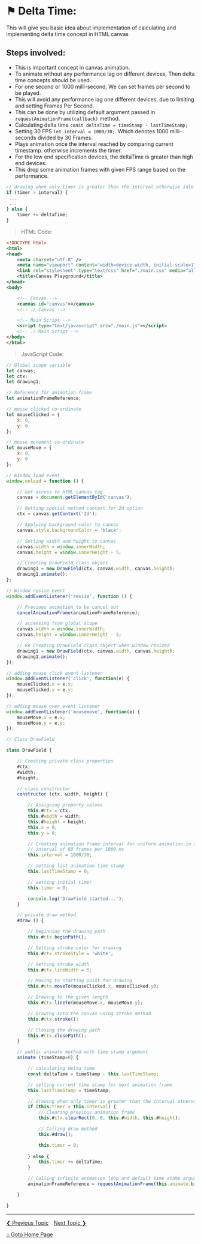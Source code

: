 # &#9873; Delta Time:

This will give you basic idea about implementation of calculating and implementing delta time concept in HTML canvas

## Steps involved:

- This is important concept in canvas animation.
- To animate without any performance lag on different devices, Then delta time concepts should be used.
- For one second or 1000 milli-second, We can set frames per second to be played.
- This will avoid any performance lag one different devices, due to limiting and setting Frames Per Second.
- This can be done by utilizing default argument passed in `requestAnimationFrame(callback)` method.
- Calculating delta time `const deltaTime = timeStamp - lastTimeStamp;`
- Setting 30 FPS `let interval = 1000/30;`. Which denotes 1000 milli-seconds divided by 30 Frames.
- Plays animation once the interval reached by comparing current timestamp. otherwise increments the timer.
- For the low end specification devices, the deltaTime is greater than high end devices.
- This drop some animation frames with given FPS range based on the performance. 

```js
// drawing when only timer is greater than the interval otherwise idle until timer gets reach
if (timer > interval) {
 ...
 ...
} else {
	timer += deltaTime;
}
``` 

> HTML Code:

```xml
<!DOCTYPE html>
<html>
<head>
	<meta charset="utf-8" />
	<meta name="viewport" content="width=device-width, initial-scale=1" />
	<link rel="stylesheet" type="text/css" href="./main.css" media="all" />
	<title>Canvas Playground</title>
</head>
<body>

	<!-- Canvas -->
	<canvas id="canvas"></canvas>
	<!-- ./ Canvas -->

	<!-- Main Script -->
	<script type="text/javascript" src="./main.js"></script>
	<!-- ./ Main Script -->
</body>
</html>
```

> JavaScript Code:

```js
// Global scope variable
let canvas;
let ctx;
let drawing1;

// Reference for animation frame
let animationFrameReference;

// mouse clicked co-ordinate
let mouseClicked = {
	x: 0,
	y: 0
};

// mouse movement co-ordinate 
let mouseMove = {
	x: 0,
	y: 0
};

// Window load event
window.onload = function () {

	// Get access to HTML canvas tag
	canvas = document.getElementById('canvas');

	// Getting special method context for 2d option
	ctx = canvas.getContext('2d');

	// Applying background color to canvas
	canvas.style.backgroundColor = 'black';

	// Setting width and height to canvas
	canvas.width = window.innerWidth;
	canvas.height = window.innerHeight - 5;

	// Creating DrawField class object
	drawing1 = new DrawField(ctx, canvas.width, canvas.height);
	drawing1.animate();
};

// Window resize event
window.addEventListener('resize', function () {

	// Previous animation to be cancel out
	cancelAnimationFrame(animationFrameReference);

	// accessing from global scope
	canvas.width = window.innerWidth;
	canvas.height = window.innerHeight - 5;	

	// Re Creating DrawField class object when window resized
	drawing1 = new DrawField(ctx, canvas.width, canvas.height);
	drawing1.animate();
});

// adding mouse click event listener
window.addEventListener('click', function(e) {
	mouseClicked.x = e.x;
	mouseClicked.y = e.y; 
});

// adding mouse over event listener
window.addEventListener('mousemove', function(e) {
	mouseMove.x = e.x;
	mouseMove.y = e.y;
});

// Class DrawField

class DrawField {

	// Creating private class properties
	#ctx;
	#width;
	#height;

	// class constructor
	constructor (ctx, width, height) {

		// Assigning property values
		this.#ctx = ctx;
		this.#width = width;
		this.#height = height;
		this.x = 0;
		this.y = 0;

		// Creating animation frame interval for uniform animation in all kind of machine without lag
		// interval of 60 frames per 1000 ms
		this.interval = 1000/30;

		// setting last animation time stamp
		this.lastTimeStamp = 0;

		// setting initial timer
		this.timer = 0;

		console.log('DrawField started...');	
	}

	// private draw method
	#draw () {		

		// beginning the drawing path
		this.#ctx.beginPath();

		// Setting stroke color for drawing
		this.#ctx.strokeStyle = 'white';

		// Setting stroke width
		this.#ctx.lineWidth = 5;

		// Moving to starting point for drawing
		this.#ctx.moveTo(mouseClicked.x, mouseClicked.y);

		// Drawing to the given length
		this.#ctx.lineTo(mouseMove.x, mouseMove.y);

		// Drawing into the canvas using stroke method
		this.#ctx.stroke();

		// Closing the drawing path
		this.#ctx.closePath();
	}

	// public animate method with time stamp argument
	animate (timeStamp=0) {

		// calculating delta time
		const deltaTime = timeStamp - this.lastTimeStamp;

		// setting current time stamp for next animation frame
		this.lastTimeStamp = timeStamp;		

		// drawing when only timer is greater than the interval otherwise idle until timer gets reach
		if (this.timer > this.interval) {
			// Clearing previous animation frame
			this.#ctx.clearRect(0, 0, this.#width, this.#height);

			// Calling draw method
			this.#draw();	

			this.timer = 0;					
		
		} else {
			this.timer += deltaTime;
		}

		// Calling infinite animation loop and default time stamp argument passed
		animationFrameReference = requestAnimationFrame(this.animate.bind(this));

	}

}
```

---

[&#10094; Previous Topic](./mouse-movement-animation.md)&emsp;[Next Topic &#10095;](./delta-time.md)

[&#8962; Goto Home Page](../README.md)